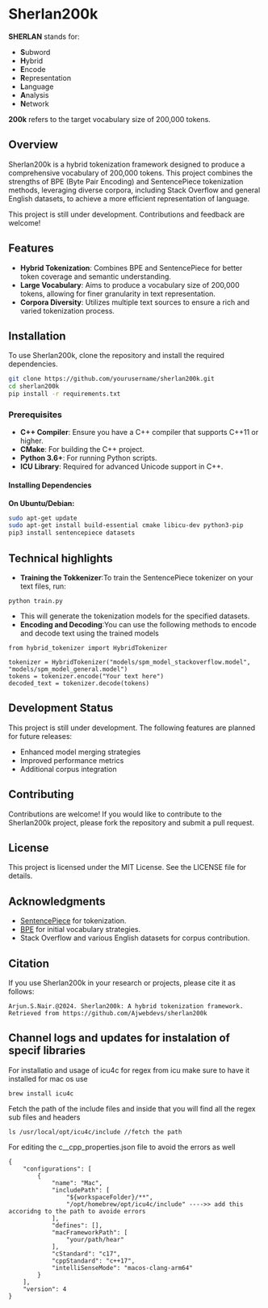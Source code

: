 # Sherlan200k
**SHERLAN** stands for:
- **S**ubword
- **H**ybrid
- **E**ncode
- **R**epresentation
- **L**anguage
- **A**nalysis
- **N**etwork

**200k** refers to the target vocabulary size of 200,000 tokens.

## Overview
Sherlan200k is a hybrid tokenization framework designed to produce a comprehensive vocabulary of 200,000 tokens. This project combines the strengths of BPE (Byte Pair Encoding) and SentencePiece tokenization methods, leveraging diverse corpora, including Stack Overflow and general English datasets, to achieve a more efficient representation of language. 

This project is still under development. Contributions and feedback are welcome!

## Features
- **Hybrid Tokenization**: Combines BPE and SentencePiece for better token coverage and semantic understanding.
- **Large Vocabulary**: Aims to produce a vocabulary size of 200,000 tokens, allowing for finer granularity in text representation.
- **Corpora Diversity**: Utilizes multiple text sources to ensure a rich and varied tokenization process.
## Installation
To use Sherlan200k, clone the repository and install the required dependencies.
```bash
git clone https://github.com/yourusername/sherlan200k.git
cd sherlan200k
pip install -r requirements.txt
```
### Prerequisites

- **C++ Compiler**: Ensure you have a C++ compiler that supports C++11 or higher.
- **CMake**: For building the C++ project.
- **Python 3.6+**: For running Python scripts.
- **ICU Library**: Required for advanced Unicode support in C++.

#### Installing Dependencies

**On Ubuntu/Debian:**
```bash
sudo apt-get update
sudo apt-get install build-essential cmake libicu-dev python3-pip
pip3 install sentencepiece datasets
```

## Technical highlights
- **Training the Tokkenizer**:To train the SentencePiece tokenizer on your text files, run:
```
python train.py
```
- This will generate the tokenization models for the specified datasets.
- **Encoding and Decoding**:You can use the following methods to encode and decode text using the trained models
```
from hybrid_tokenizer import HybridTokenizer

tokenizer = HybridTokenizer("models/spm_model_stackoverflow.model", "models/spm_model_general.model")
tokens = tokenizer.encode("Your text here")
decoded_text = tokenizer.decode(tokens)
```
## Development Status

This project is still under development. The following features are planned for future releases:

* Enhanced model merging strategies
* Improved performance metrics
* Additional corpus integration


## Contributing
Contributions are welcome! If you would like to contribute to the Sherlan200k project, please fork the repository and submit a pull request.


## License
This project is licensed under the MIT License. See the LICENSE file for details.


## Acknowledgments
* [SentencePiece](https://github.com/google/sentencepiece) for tokenization.
* [BPE](https://github.com/first20hours/google-10000-english) for initial vocabulary strategies.
* Stack Overflow and various English datasets for corpus contribution.

## Citation
If you use Sherlan200k in your research or projects, please cite it as follows:
```
Arjun.S.Nair.@2024. Sherlan200k: A hybrid tokenization framework. Retrieved from https://github.com/Ajwebdevs/sherlan200k
```
## Channel logs and updates for instalation of specif libraries
For installatio and usage of icu4c for regex from icu make sure to have it installed for mac os use 
```
brew install icu4c
```
Fetch the path of the include files and inside that you will find all the regex sub files and headers
```
ls /usr/local/opt/icu4c/include //fetch the path
```

For editing the c__cpp_properties.json file to avoid the errors as well
```
{
    "configurations": [
        {
            "name": "Mac",
            "includePath": [
                "${workspaceFolder}/**",
                "/opt/homebrew/opt/icu4c/include" ---->> add this accoridng to the path to avoide errors
            ],
            "defines": [],
            "macFrameworkPath": [
                "your/path/hear"
            ],
            "cStandard": "c17",
            "cppStandard": "c++17",
            "intelliSenseMode": "macos-clang-arm64"
        }
    ],
    "version": 4
}
```
